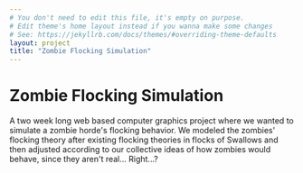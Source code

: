 ```yaml
---
# You don't need to edit this file, it's empty on purpose.
# Edit theme's home layout instead if you wanna make some changes
# See: https://jekyllrb.com/docs/themes/#overriding-theme-defaults
layout: project
title: "Zombie Flocking Simulation"
---
```


# Zombie Flocking Simulation

A two week long web based computer graphics project where we wanted to simulate a zombie horde's flocking behavior. We modeled the zombies' flocking theory after existing flocking theories in flocks of Swallows and then adjusted according to our collective ideas of how zombies would behave, since they aren't real... Right...?

